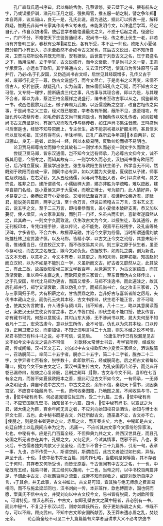 <!-- { "loadSidebar": true } -->
　　孔广森载氏遗书序曰，君以梅姚售伪，孔蔡谬悠，妄云壁下之书，猥有航头之字，乃或误援伊训，滋元年正月之疑，强执周官，推五服一朝之制，譬之争年郑本自两非，议瓜骊山，良无一是，孔氏此说，最为通达，据此可以折衷一是，解释群疑，惟戴氏非尚书专家其作尚书义考未成，未能发明今文，以津逮后学耳，经定自孔子，传自汉初诸儒，使后世学者能恪遵最先之义，不惑于后起之说，径途归一，门户不分，不难使天下生徒皆通经术，况尚书一经，传之者止伏生一老，非若诗有齐鲁韩三家，春秋有公羊梁左氏，各有所受，本不止一师也，欧阳大小夏侯既分颛门小有出入，亦未至截然不合如今古文家也，其后古文说出，初不知所自来，卫贾马郑所说各异既无师授，安有据依，后世震于刘歆古文之名，压于君盛名之下，循用注解，立于学官，古文说盛行，而今文衰歇，于是尚书之义一变，王肃学承贾马，亦远本于欧阳，其学兼通古文，又去汉代不远，使其自为传注原可与郑并行，乃必名于孔安国，又伪造尚书古文经，后世见其经既增多，孔传又古于郑，废郑行孔定于一尊，伪古文说盛行，而今文尽亡，于是尚书之义再变，宋儒不信古人，好矜创获，献疑孔传，实为首庸，惟宋儒但知孔传之可疑，而不知古义之可信，又专持一理字，臆断唐虞三代之事，凡古事与其理合者，即以为是，与其理不合者，即以为非，蔡沈王柏金履祥之说盛行，编书者至改古事以从之，纲鉴辑略一书，改西伯戡黎为武王，微子奔周为武庚，以近儒臆断之空言，改自古相传之实事，于是尚书之义三变，经义既已屡变，学者各有所据，蔽所不见，遂至相攻，有据孔传以攻蔡传者，如毛奇龄古文尚书冤词是也，有据蔡传以攻孔传者，如阎若璩尚书古文疏证是也，有据马郑而攻孔传与蔡传者，如江声尚书集注音疏，王鸣盛尚书后案是也，经皆不知导原而上，专主伏生，故不能宗初祖以折服未师，甚且信末师以反攻初祖，其说有得有失，半昧半明，正孔广森所云争年郑，本自两非，议瓜骊山，良无一是者，此尚书一经，所以本极易明，反致纠纷而极不易明也。
　　论卫贾马郑尊古文而抑今文其故有二一则学术久而必变一则文字久而致讹
　　尝疑卫贾马郑，皆东汉通儒，岂不知今文远有师承，乃必尊古文抑今文，诚不解其用意，今细考之，而知其故有二，一则学术久而必变，汉初尚书惟有欧阳而已，后乃增立夏侯，夏侯学出张生，张生与欧阳生皆伏生弟子，所学当无不同，然既别于欧阳而自成一家，则同中必有异，如以大麓为大录是，夏侯胜从子建，师事胜及欧阳高，左右采获，又从五经诸儒，问与尚书相出入者，牵引以次章句，具文饰说，胜非之曰，建所谓章句，小儒破碎大道，建亦非胜为学疏略，难以应敌，建卒自颛门名经，是小夏侯又异于大夏侯，而增立博士，号为颛门，此人情好异，学术易变之证，秦恭延君守小夏侯说，又增师法至百万言，桓谭新论秦近君，即延君，能说尧典篇目，两字之谊，至十余万言，但说曰若稽古三万言，汉书艺文志云，说五字之文，至于二三万言，即指秦恭而言，盖小夏侯本破碎支离，恭又加以蔓衍，使人憎厌，古文家乘其敝，而别开一门径，名虽古而实新，喜新者遂靡然从之，此其故一，一则文字久而致讹，伏生改古文为今文，以授生徒，取其通俗，古无刊板印本，专凭口授手钞，讹以传讹，必不能免，观熹平石经残字，及孔庙等处汉碑，字多省俗，不合六书，故桓谭马融，并诋今文家为俗儒，当时所谓通儒刘歆杨雄杜林卫宏贾逵许慎，以及马郑，皆精小学，以古文正今文之讹俗，其意未始不善，惟诸儒当日，但宜校正文字，而不改改易其义训，则三家之原于伏生者，虽至今存可也，而古文之名既立，嫉今文如仇仇，依据故书，如周礼之类，创为新说，古文本无者，以意补之，今文本有者，以意更之，附和末师，拨弃初祖，知拔赵帜而立汉帜，以为不如是不能别立一学，义虽新而文古，好古者又靡然从之，此其故二，有此二故，故虽欧阳夏侯三家立学数百年，从党遍天下，为古文家掊击，而其热渐衰歇，重以典午永嘉之乱，而欧阳夏侯三家皆亡，至东晋而伪古文经传出，之于孔安国，年代比马郑为更古，而篇又增多，马郑不注逸书，而此遍注之，故其后孔郑并行，郑学又渐衰歇，唐以伪孔立学，而郑氏尚书亡，向之攻击三家者，乃与三家同归于尽，大有积薪之欢，甘售赝鼎之欺，岂非好古与喜新者阶之厉哉，夫伏书本藏山之业，而伪孔云失其本经，古文书序曰，伏生老不能正言，言不可晓也，使其女传言教错，齐人语多与颍川异，错不知者，凡十二三，略以其意属读而已，案史汉无伏生使女传言之事，古人书皆口授，即伏生老不能口授，使女传言，亦有藏书可凭，何至以意属读，其时山东大师，无不涉尚书以教，晁大夫何至不知者凡十二三，宏荣古虐今，意以伏生所传，全不可信，伪孔以为失其本经，口以传授，正用卫宏之说，而更加诬，不知史汉明言得二十九篇，则失本经之说不可信，郑君书赞已有科斗书之说，亦不可信，说见后。
　　论庸生所传已有脱漏足见古文不如今文中古文之说亦不可信
　　刘歆移太常博士书云，考学官所传，经或脱简，传或间编，汉书艺文志云，刘向以中古文校欧阳大小夏侯三家经文，酒诰脱简一，召诰脱简二，率简二十五字者，脱亦二十五字，简二十二字者，脱亦二十二字，文字异者七百有余，脱字数十，此即歆所云，经或脱简也，后之袒古文者每以藉口，据为今文不如古文之证，案汉书庸生传古文，为孔安国再传弟子，而尧典开卷已漏帝曰，般庚之心复肾肠，吕刑之劓耳刂黥，古文与今文不同，当即在七百有余之内，而皆不如夏侯欧阳本之善，据此可见古文不如今文，一有师承，一无师承之明证也，龚自珍说中古文曰，中古文之说，余所不信，秦烧天下儒书，汉因秦宫室，不应宫中独藏尚书，一也，萧何收秦图籍，乃地图之属，不闻收易与书，二也，使中秘有尚书，何必遣晁错往优生所，受二十九篇，三也，使中秘有尚书，不应安国献孔壁书，始知曾多十六篇，四也，使中秘有尚书，以宣武之为君，诸大儒之为臣，百余年间无言之者，不应刘向始知校召诰酒诰，始知与博士本异文七百，五也，此中秘书既是古文，外廷所献古文，遭巫蛊不立，古文亦不亡，使朋之，则是烧书者更始之火，赤眉之火，而非秦炎矣，六也，中秘即是古文，处廷自博士以迄民间应奉为定为，若画一，不应听其古文家今文家纷纷异家法，七也，中秘有书，应是孔门百篇全经，不但舜典九共之文，终西汉世具在，而且孔安国之所无者亦在其中，孔壁之文，又何足贵，今试其情事，然邪不邪，八也，秦火后，千古儒者独刘向歆父子见全经，而生平不曾于二十九篇外，引用一句，表章一事，九也，亦不传受一人，斯谓空前，斯谓绝后，此古文者迹过如扫矣，异哉，异至于此，十也，使中秘书并无百篇，则向作七略，当载明是何等篇，其不存者亡于何时，其存者又何所受也，而皆无原委，千古但闻有中古文之名，十一也，中秘既有五经，独易书著，其三经何以蔑闻，十二也，当帝之时，以中书校百两篇非是，予谓此中古文，亦张霸百两之流亚，成帝不知而误收之，或即刘歆所自序之言，于其余，并无此事，古文书如此，古文易可知，宜其独与绝无师承之费直易相同，而不与施孟梁邱同也，汉书刘向一传，本非班作，歆也博而诈，固也侗而愿，案龚氏不信中古文，并疑刘向以中古文校今文，易书皆有脱简，为刘歆所假，可谓特见，惟汉志所云，中古文，似即孔壁古文之藏中秘者，非必别有一书，而此中秘书，不复见于东汉以后，则亦如龚氏所云，毁于更始赤眉之火矣，书既不存，可以不辨。顾炎武曰，不知中古文即安国所献否，及王莽未遭赤眉之乱，焚烧无余。
　　论百篇全经不可见二十九篇篇篇有义学者当讲求大义不必考求逸书
